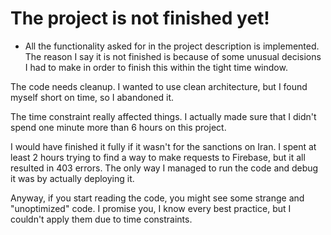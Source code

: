 # The project is not finished yet!

- All the functionality asked for in the project description is implemented. The reason I say it is not finished is because of some unusual decisions I had to make in order to finish this within the tight time window.

The code needs cleanup. I wanted to use clean architecture, but I found myself short on time, so I abandoned it.

The time constraint really affected things. I actually made sure that I didn't spend one minute more than 6 hours on this project.

I would have finished it fully if it wasn't for the sanctions on Iran. I spent at least 2 hours trying to find a way to make requests to Firebase, but it all resulted in 403 errors. The only way I managed to run the code and debug it was by actually deploying it.

Anyway, if you start reading the code, you might see some strange and "unoptimized" code. I promise you, I know every best practice, but I couldn't apply them due to time constraints.